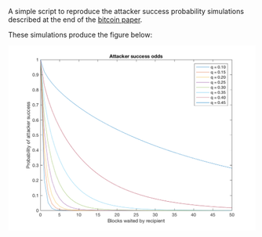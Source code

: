 A simple script to reproduce the attacker success probability simulations 
described at the end of the [bitcoin paper](https://bitcoin.org/bitcoin.pdf).

These simulations produce the figure below:

![bitcoin simulation](figs/simulations.png)
